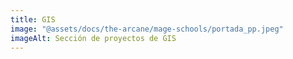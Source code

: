 ```yaml
---
title: GIS
image: "@assets/docs/the-arcane/mage-schools/portada_pp.jpeg"
imageAlt: Sección de proyectos de GIS
---
```

